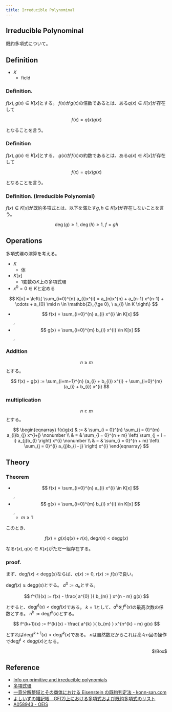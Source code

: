 ```yaml
---
title: Irreducible Polynominal
---
```


## Irreducible Polynominal
既約多項式について。

## Definition
* $K$
    * field

### Definition. 
$f(x), g(x) \in K[x]$とする。
$f(x)$が$g(x)$の倍数であるとは、ある$q(x) \in K[x]$が存在して

$$
    f(x) = q(x)g(x)
$$

となることを言う。

### Definition
$f(x), g(x) \in K[x]$とする。
$g(x)$が$f(x)$の約数であるとは、ある$q(x) \in K[x]$が存在して

$$
    f(x) = q(x)g(x)
$$

となることを言う。


### Definition. (Irreducible Polynomial)
$f(x) \in K[x]$が既約多項式とは、以下を満たす$g, h \in K[x]$が存在しないことを言う。

$$
    \deg(g) \ge 1,
    \
    \deg(h) \ge 1,
    \
    f = gh
$$

## Operations
多項式環の演算を考える。

* $K$
    * 体
* $K[x]$
    * 1変数の$K$上の多項式環
* $x^{0} = 0 \in K$と定める

$$
    K[x]
    =
    \left\{
        \sum_{i=0}^{n}
            a_{i}x^{i}
        =
        a_{n}x^{n} + a_{n-1} x^{n-1} + \cdots + a_{0}
        \mid
        n \in \mathbb{Z}_{\ge 0},
        \
        a_{i} \in K
    \right\}
$$

* $$ f(x) = \sum_{i=0}^{n} a_{i} x^{i} \in K[x] $$,
* $$ g(x) = \sum_{i=0}^{m} b_{i} x^{i} \in K[x] $$,

### Addition
$$ n \ge m$$とする。

$$
    f(x) + g(x)
    := 
    \sum_{i=m+1}^{n}
        (a_{i} + b_{i}) x^{i}
    +
    \sum_{i=0}^{m}
        (a_{i} + b_{i}) x^{i}
$$

### multiplication
$$ n \ge m$$とする。

$$
\begin{eqnarray}
    f(x)g(x)
    & := & 
        \sum_{i = 0}^{n}
        \sum_{j = 0}^{m}
            a_{i}b_{j} x^{i+j}
    \nonumber
    \\
    & = &
        \sum_{i = 0}^{n + m}
            \left(
                \sum_{j + l = i}
                    a_{j}b_{l}
            \right)
            x^{i}
    \nonumber
    \\
    & = &
        \sum_{i = 0}^{n + m}
            \left(
                \sum_{j = 0}^{i}
                    a_{j}b_{i - j}
            \right)
            x^{i}
\end{eqnarray}
$$

## Theory

### Theorem 
* $$ f(x) = \sum_{i=0}^{n} a_{i} x^{i} \in K[x] $$,
* $$ g(x) = \sum_{i=0}^{m} b_{i} x^{i} \in K[x] $$,
    * $m \ge 1$

このとき、

$$
    f(x)
    = 
    g(x)q(x)
    +
    r(x),
    \
    \mathrm{deg}r(x) < \mathrm{deg}g(x)
$$

なる$r(x), q(x) \in K[x]$がただ一組存在する。

### proof.
まず、$\mathrm{deg}f(x) < \mathrm{deg}g(x)$ならば、$q(x) := 0$, $r(x) := f(x)$で良い。

$\mathrm{deg}f(x) \ge \mathrm{deg}g(x)$とする。
$a^{0} := a_{n}$とする。

$$
    f^{1}(x)
    :=
    f(x)
    -
    \frac{ a^{0} }{ b_{m} } x^{n - m}
    g(x)
$$

とすると、$\mathrm{deg}f^{1}(x) < \mathrm{deg}f(x)$である。
$k=1$として、$a^{k}$を$f^{k}(x)$の最高次数の係数とする。
$n^{k} := \mathrm{deg}f^{k}(x)$とする。

$$
    f^{k+1}(x)
    :=
    f^{k}(x)
    -
    \frac{ a^{k} }{ b_{m} } x^{n^{k} - m}
    g(x)
$$

とすれば$\mathrm{deg}f^{k+1}(x) < \mathrm{deg}f^{k}(x)$である。
$n$は自然数だからこれは高々$n$回の操作で$\mathrm{deg}f^{l} < \mathrm{deg}g(x)$となる。


<div class="QED" style="text-align: right">$\Box$</div>


## Reference
* [Info on primitive and irreducible polynomials](http://theory.cs.uvic.ca/inf/neck/PolyInfo.html)
* [多項式環](http://aozoragakuen.sakura.ne.jp/suuron/node51.html)
* [一意分解整域とその商体における Eisenstein の既約判定法 - konn-san.com](http://konn-san.com/math/eisenstein-criterion.html)
* [よしいずの雑記帳　GF(2)上における多項式および既約多項式のリスト](http://yoshiiz.blog129.fc2.com/blog-entry-199.html)
* [A058943 - OEIS](https://oeis.org/A058943)
